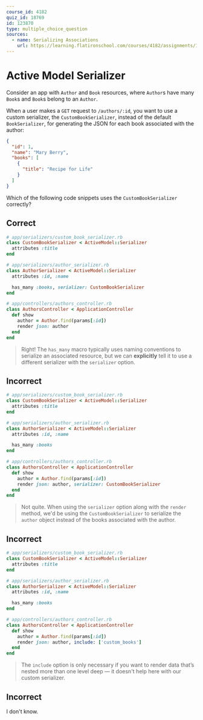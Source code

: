 ```yaml
---
course_id: 4182
quiz_id: 18769
id: 123870
type: multiple_choice_question
sources:
  - name: Serializing Associations
    url: https://learning.flatironschool.com/courses/4182/assignments/120722
---
```


# Active Model Serializer

Consider an app with `Author` and `Book` resources, where `Author`s have many `Book`s
and `Book`s belong to an `Author`.

When a user makes a `GET` request to `/authors/:id`, you want to use a custom
serializer, the `CustomBookSerializer`, instead of the default `BookSerializer`,
for generating the JSON for each book associated with the author:

```json
{
  "id": 1,
  "name": "Mary Berry",
  "books": [
    {
      "title": "Recipe for Life"
    }
  ]
}
```

Which of the following code snippets uses the `CustomBookSerializer` correctly?

## Correct

```rb
# app/serializers/custom_book_serializer.rb
class CustomBookSerializer < ActiveModel::Serializer
  attributes :title
end

# app/serializers/author_serializer.rb
class AuthorSerializer < ActiveModel::Serializer
  attributes :id, :name

  has_many :books, serializer: CustomBookSerializer
end

# app/controllers/authors_controller.rb
class AuthorsController < ApplicationController
  def show
    author = Author.find(params[:id])
    render json: author
  end
end
```

> Right! The `has_many` macro typically uses naming conventions to serialize an
> associated resource, but we can **explicitly** tell it to use a different
> serializer with the `serializer` option.

## Incorrect

```rb
# app/serializers/custom_book_serializer.rb
class CustomBookSerializer < ActiveModel::Serializer
  attributes :title
end

# app/serializers/author_serializer.rb
class AuthorSerializer < ActiveModel::Serializer
  attributes :id, :name

  has_many :books
end

# app/controllers/authors_controller.rb
class AuthorsController < ApplicationController
  def show
    author = Author.find(params[:id])
    render json: author, serializer: CustomBookSerializer
  end
end
```

> Not quite. When using the `serializer` option along with the `render` method,
> we'd be using the `CustomBookSerializer` to serialize the `author` object
> instead of the books associated with the author.

## Incorrect

```rb
# app/serializers/custom_book_serializer.rb
class CustomBookSerializer < ActiveModel::Serializer
  attributes :title
end

# app/serializers/author_serializer.rb
class AuthorSerializer < ActiveModel::Serializer
  attributes :id, :name

  has_many :books
end

# app/controllers/authors_controller.rb
class AuthorsController < ApplicationController
  def show
    author = Author.find(params[:id])
    render json: author, include: ['custom_books']
  end
end
```

> The `include` option is only necessary if you want to render data that’s nested
> more than one level deep — it doesn't help here with our custom serializer.

## Incorrect

I don't know.
